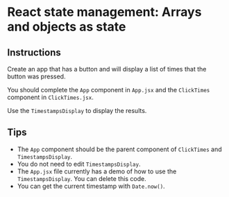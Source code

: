 <div class="scrollable-container" ng-transclude=""> <div markdown="fileTab.file.challenge.instructions" class="markdown collapsed"><h1>React state management: Arrays and objects as state</h1><h2>Instructions</h2><p>Create an app that has a button and will display a list of times that the button was pressed.</p>
<p>You should complete the <code>App</code> component in <code>App.jsx</code> and the <code>ClickTimes</code> component in <code>ClickTimes.jsx</code>.</p>
<p>Use the <code>TimestampsDisplay</code> to display the results.</p>
<h2>Tips</h2><ul>
<li>The <code>App</code> component should be the parent component of <code>ClickTimes</code> and <code>TimestampsDisplay</code>.</li>
<li>You do not need to edit <code>TimestampsDisplay</code>.</li>
<li>The <code>App.jsx</code> file currently has a demo of how to use the <code>TimestampsDisplay</code>. You can delete this code.</li>
<li>You can get the current timestamp with <code>Date.now()</code>.</li>
</ul>
</div> <score-card-instructions challenge="fileTab.file.challenge"><!----></score-card-instructions> </div>